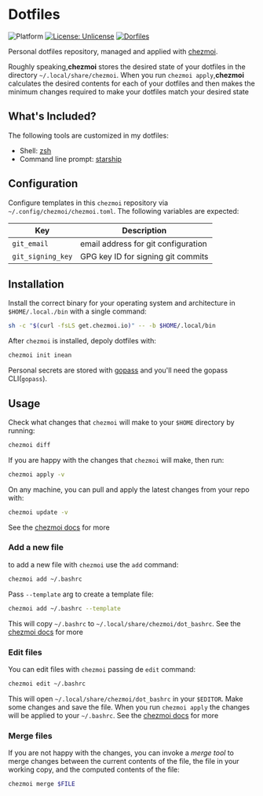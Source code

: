 # Dotfiles

![Platform](https://img.shields.io/badge/platform-macos%20%7C%20linux-blue)
[![License: Unlicense](https://img.shields.io/github/license/inean/dotfiles)](http://unlicense.org/)
[![Dorfiles](https://github.com/inean/dotfiles/actions/workflows/ci.yaml/badge.svg)](https://github.com/inean/dotfiles/actions/workflows/ci.yaml)

Personal dotfiles repository, managed and applied with [chezmoi](https://chezmoi.io/).

Roughly speaking,**chezmoi** stores the desired state of your dotfiles in the directory
`~/.local/share/chezmoi`. When you run `chezmoi apply`,**chezmoi** calculates the
desired contents for each of your dotfiles and then makes the minimum changes required
to make your dotfiles match your desired state

## What's Included?

The following tools are customized in my dotfiles:

- Shell: [zsh](https://www.zsh.org)
- Command line prompt: [starship](https://starship.rs)

## Configuration

Configure templates in this `chezmoi` repository via `~/.config/chezmoi/chezmoi.toml`. The following variables are expected:

| Key               | Description                         |
| ----------------- | ----------------------------------- |
| `git_email`       | email address for git configuration |
| `git_signing_key` | GPG key ID for signing git commits  |

## Installation

Install the correct binary for your operating system and architecture in
`$HOME/.local./bin` with a single command:

```sh
sh -c "$(curl -fsLS get.chezmoi.io)" -- -b $HOME/.local/bin
```

After `chezmoi` is installed, depoly dotfiles with:
```sh
chezmoi init inean
````

Personal secrets are stored with [gopass](https://www.gopass.pw/) and you\'ll
need the gopass CLI(`gopass`).

## Usage

Check what changes that `chezmoi` will make to your `$HOME` directory by running:

```sh
chezmoi diff
```

If you are happy with the changes that `chezmoi` will make, then run:

```sh
chezmoi apply -v
```

On any machine, you can pull and apply the latest changes from your repo with:

```sh
chezmoi update -v
```
See the [chezmoi docs](https://chezmoi.io/docs/reference/#update) for more

### Add a new file

to add a new file with `chezmoi` use the `add` command:

```sh
chezmoi add ~/.bashrc
```

Pass `--template` arg to create a template file:

```sh
chezmoi add ~/.bashrc --template
```

This will copy `~/.bashrc` to `~/.local/share/chezmoi/dot_bashrc`. See the [chezmoi
docs](https://chezmoi.io/docs/reference/#add) for more

### Edit files

You can edit files with `chezmoi` passing de `edit` command:

```sh
chezmoi edit ~/.bashrc
```

This will open `~/.local/share/chezmoi/dot_bashrc` in your `$EDITOR`. Make some changes
and save the file. When you run `chezmoi apply` the changes will be applied to your
`~/.bashrc`. See the [chezmoi docs](https://chezmoi.io/docs/reference/#edit) for more

### Merge files

If you are not happy with the changes, you can invoke a *merge tool* to merge changes
between the current contents of the file, the file in your working copy, and the
computed contents of the file:

```sh
chezmoi merge $FILE
```
